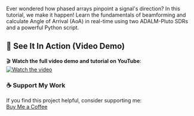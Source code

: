 Ever wondered how phased arrays pinpoint a signal's direction? In this tutorial, we make it happen! Learn the fundamentals of beamforming and calculate Angle of Arrival (AoA) in real-time using two ADALM-Pluto SDRs and a powerful Python script.

## 📡 See It In Action (Video Demo)

🎬 **Watch the full video demo and tutorial on YouTube**:  
[![Watch the video](https://img.youtube.com/vi/RbCKBkX0d7U/0.jpg)](https://www.youtube.com/watch?v=RbCKBkX0d7U)

### ☕ Support My Work  
If you find this project helpful, consider supporting me:  
[Buy Me a Coffee](https://buymeacoffee.com/concepttoco)
